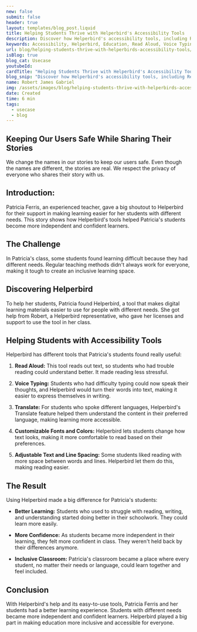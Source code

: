 ```yaml
---
new: false
submit: false
header: true
layout: templates/blog_post.liquid
title: Helping Students Thrive with Helperbird's Accessibility Tools
description: Discover how Helperbird's accessibility tools, including Read Aloud, Voice Typing, and Translate, are making learning easier and more inclusive for Patricia Ferris' students with diverse needs.
keywords: Accessibility, Helperbird, Education, Read Aloud, Voice Typing, Translate, Inclusive Learning, Student Success
url: blog/helping-students-thrive-with-helperbirds-accessibility-tools/
isBlog: true
blog_cat: Usecase
youtubeId: 
cardTitle: "Helping Students Thrive with Helperbird's Accessibility Tools"
blog_snip: "Discover how Helperbird's accessibility tools, including Read Aloud, Voice Typing, and Translate, are making learning easier and more inclusive for Patricia Ferris' students with diverse needs."
name: Robert James Gabriel
img: /assets/images/blog/helping-students-thrive-with-helperbirds-accessibility-tools/helperbird-tools.png
date: Created
time: 6 min
tags:
  - usecase
  - blog
---
```


## Keeping Our Users Safe While Sharing Their Stories

We change the names in our stories to keep our users safe. Even though the names are different, the stories are real. We respect the privacy of everyone who shares their story with us.


## Introduction:
Patricia Ferris, an experienced teacher, gave a big shoutout to Helperbird for their support in making learning easier for her students with different needs. This story shows how Helperbird's tools helped Patricia's students become more independent and confident learners.

## The Challenge
In Patricia's class, some students found learning difficult because they had different needs. Regular teaching methods didn't always work for everyone, making it tough to create an inclusive learning space.

## Discovering Helperbird
To help her students, Patricia found Helperbird, a tool that makes digital learning materials easier to use for people with different needs. She got help from Robert, a Helperbird representative, who gave her licenses and support to use the tool in her class.

## Helping Students with Accessibility Tools
Helperbird has different tools that Patricia's students found really useful:

1. **Read Aloud:** This tool reads out text, so students who had trouble reading could understand better. It made reading less stressful.

2. **Voice Typing:** Students who had difficulty typing could now speak their thoughts, and Helperbird would turn their words into text, making it easier to express themselves in writing.

3. **Translate:** For students who spoke different languages, Helperbird's Translate feature helped them understand the content in their preferred language, making learning more accessible.

4. **Customizable Fonts and Colors:** Helperbird lets students change how text looks, making it more comfortable to read based on their preferences.

5. **Adjustable Text and Line Spacing:** Some students liked reading with more space between words and lines. Helperbird let them do this, making reading easier.

## The Result
Using Helperbird made a big difference for Patricia's students:

- **Better Learning:** Students who used to struggle with reading, writing, and understanding started doing better in their schoolwork. They could learn more easily.

- **More Confidence:** As students became more independent in their learning, they felt more confident in class. They weren't held back by their differences anymore.

- **Inclusive Classroom:** Patricia's classroom became a place where every student, no matter their needs or language, could learn together and feel included.

## Conclusion
With Helperbird's help and its easy-to-use tools, Patricia Ferris and her students had a better learning experience. Students with different needs became more independent and confident learners. Helperbird played a big part in making education more inclusive and accessible for everyone.
